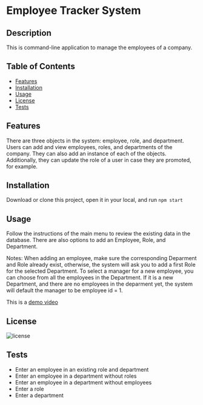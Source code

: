# Employee Tracker System

## Description

This is command-line application to manage the employees of a company.

## Table of Contents
- [Features](#features)
- [Installation](#installation)
- [Usage](#usage)
- [License](#license)
- [Tests](#testing)

## Features

There are three objects in the system: employee, role, and department.
Users can add and view employees, roles, and departments of the company. They can also add an instance of each of the objects. Additionally, they can update the role of a user in case they are promoted, for example.

## Installation

Download or clone this project, open it in your local, and run ```npm start```

## Usage

Follow the instructions of the main menu to review the existing data in the database.
There are also options to add an Employee, Role, and Department.

Notes: 
When adding an employee, make sure the corresponding Deparment and Role already exist, otherwise, the system will ask you to add a first Role for the selected Department. 
To select a manager for a new employee, you can choose from all the employees in the Department. If it is a new Department, and there are no employees in the deparment yet, the system will default the manager to be employee id = 1.

This is a [demo video](https://drive.google.com/file/d/1uC_fsGf0LNUmsQqrOIoUieJarkvSimIV/view)


## License

![license](https://img.shields.io/badge/license-MIT-green)

## Tests

- Enter an employee in an existing role and department 
- Enter an employee in a department without roles
- Enter an employee in a department without employees
- Enter a role 
- Enter a department
